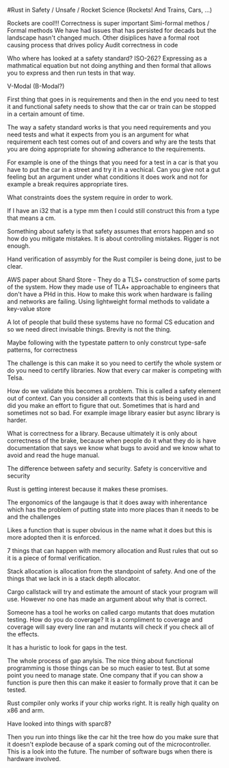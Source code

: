 #Rust in Safety / Unsafe / Rocket Science
(Rockets! And Trains, Cars, …)

Rockets are cool!!!
Correctness is super important
Simi-formal methos / Formal methods
We have had issues that has persisted for decads but the landscape hasn't changed much. Other disiplices have a formal root causing process that drives policy
Audit correctness in code

Who where has looked at a safety standard? ISO-262?
Expressing as a mathmatical equation but not doing anything and then formal that allows you to express and then run tests in that way.

V-Modal (B-Modal?)

First thing that goes in is requirements and then in the end you need to test it and functional safety needs to show that the car or train can be stopped in a certain amount of time.

The way a safety standard works is that you need requirements and you need tests and what it expects from you is an argument for what requirement each test comes out of and covers and why are the tests that you are doing appropriate for showing adherance to the requirements.

For example is one of the things that you need for a test in a car is that you have to put the car in a street and try it in a vechical. Can you give not a gut feeling but an argument under what conditions it does work and not for example a break requires appropriate tires.

What constraints does the system require in order to work.

If I have an i32 that is a type mm then I could still construct this from a type that means a cm.

Something about safety is that safety assumes that errors happen and so how do you mitigate mistakes. It is about controlling mistakes. Rigger is not enough.

Hand verification of assymbly for the Rust compiler is being done, just to be clear.

AWS paper about Shard Store - They do a TLS+ construction of some parts of the system. How they made use of TLA+ approachable to engineers that don't have a PHd in this. How to make this work when hardware is failing and networks are failing.
Using lightweight formal methods to validate a key-value store

A lot of people that build these systems have no formal CS education and so we need direct invisable things. Brevity is not the thing.

Maybe following with the typestate pattern to only constrcut type-safe patterns, for correctness

The challenge is this can make it so you need to certify the whole system or do you need to certify libraries. Now that every car maker is competing with Telsa.

How do we validate this becomes a problem. This is called a safety element out of context. Can you consider all contexts that this is being used in and did you make an effort to figure that out. Sometimes that is hard and sometimes not so bad. For example image library easier but async library is harder.

What is correctness for a library. Because ultimately it is only about correctness of the brake, because when people do it what they do is have documentation that says we know what bugs to avoid and we know what to avoid and read the huge manual.

The difference between safety and security. Safety is concervitive and security 

Rust is getting interest because it makes these promises.

The ergonomics of the langauge is that it does away with inherentance which has the problem of putting state into more places than it needs to be and the challenges 

Likes a function that is super obvious in the name what it does but this is more adopted then it is enforced.

7 things that can happen with memory allocation and Rust rules that out so it is a piece of formal verification.

Stack allocation is allocation from the standpoint of safety. And one of the things that we lack in is a stack depth allocator. 

Cargo callstack will try and estimate the amount of stack your program will use. However no one has made an argument about why that is correct.

Someone has a tool he works on called cargo mutants that does mutation testing. How do you do coverage? It is a compliment to coverage and coverage will say every line ran and mutants will check if you check all of the effects.

It has a huristic to look for gaps in the test.

The whole process of gap anylsis. The nice thing about functional programming is those things can be so much easier to test. But at some point you need to manage state. One company that if you can show a function is pure then this can make it easier to formally prove that it can be tested.

Rust compiler only works if your chip works right. It is really high quality on x86 and arm.

Have looked into things with sparc8?

Then you run into things like the car hit the tree how do you make sure that it doesn't explode because of a spark coming out of the microcontroller. This is a look into the future. The number of software bugs when there is hardware involved.
